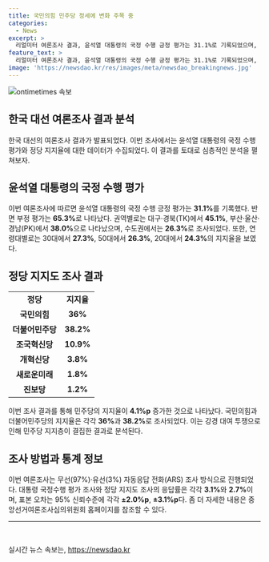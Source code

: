 ```yaml
---
title: 국민의힘 민주당 정세에 변화 주목 중
categories:
  - News
excerpt: >
  리얼미터 여론조사 결과, 윤석열 대통령의 국정 수행 긍정 평가는 31.1%로 기록되었으며, 더불어민주당은 4.1%p 상승한 것으로 조사됐다. 윤 대통령의 부정 평가는 65.3%로, 권역별로는 대구·경북에서 45.1%의 지지를 받았으며, 20대 지지율은 3.3%p 상승한 24.3%로 집계됐다. 정당 지지도 조사에 따르면 국민의힘은 36%, 민주당은 38.2%로 나타났으며, 조국혁신당은 10.9%로 조사됐다.
feature_text: >
  리얼미터 여론조사 결과, 윤석열 대통령의 국정 수행 긍정 평가는 31.1%로 기록되었으며, 더불어민주당은 4.1%p 상승한 것으로 조사됐다. 윤 대통령의 부정 평가는 65.3%로, 권역별로는 대구·경북에서 45.1%의 지지를 받았으며, 20대 지지율은 3.3%p 상승한 24.3%로 집계됐다. 정당 지지도 조사에 따르면 국민의힘은 36%, 민주당은 38.2%로 나타났으며, 조국혁신당은 10.9%로 조사됐다.
image: 'https://newsdao.kr/res/images/meta/newsdao_breakingnews.jpg'
---
```


<p><img src="https://newsdao.kr/res/images/meta/newsdao_breakingnews.jpg" alt="ontimetimes 속보" /></p>

<h2>한국 대선 여론조사 결과 분석</h2>

<p data-ke-size="size16">한국 대선의 여론조사 결과가 발표되었다. 이번 조사에서는 윤석열 대통령의 국정 수행 평가와 정당 지지율에 대한 데이터가 수집되었다. 이 결과를 토대로 심층적인 분석을 펼쳐보자.</p>

<h2 data-ke-size="size26">윤석열 대통령의 국정 수행 평가</h2>

<p>이번 여론조사에 따르면 윤석열 대통령의 국정 수행 긍정 평가는 <b>31.1%</b>를 기록했다. 반면 부정 평가는 <b>65.3%</b>로 나타났다. 권역별로는 대구·경북(TK)에서 <b>45.1%</b>, 부산·울산·경남(PK)에서 <b>38.0%</b>으로 나타났으며, 수도권에서는 <b>26.3%</b>로 조사되었다. 또한, 연령대별로는 30대에서 <b>27.3%</b>, 50대에서 <b>26.3%</b>, 20대에서 <b>24.3%</b>의 지지율을 보였다.</p>

<h2 data-ke-size="size26">정당 지지도 조사 결과</h2>

<table>
  <tr>
    <td style="text-align: center; height: 17px;"><b>정당</b></td>
    <td style="text-align: center; height: 17px;"><b>지지율</b></td>
  </tr>
  <tr>
    <td style="text-align: center; height: 17px;"><b>국민의힘</b></td>
    <td style="text-align: center; height: 17px;"><b>36%</b></td>
  </tr>
  <tr>
    <td style="text-align: center; height: 17px;"><b>더불어민주당</b></td>
    <td style="text-align: center; height: 17px;"><b>38.2%</b></td>
  </tr>
  <tr>
    <td style="text-align: center; height: 17px;"><b>조국혁신당</b></td>
    <td style="text-align: center; height: 17px;"><b>10.9%</b></td>
  </tr>
  <tr>
    <td style="text-align: center; height: 17px;"><b>개혁신당</b></td>
    <td style="text-align: center; height: 17px;"><b>3.8%</b></td>
  </tr>
  <tr>
    <td style="text-align: center; height: 17px;"><b>새로운미래</b></td>
    <td style="text-align: center; height: 17px;"><b>1.8%</b></td>
  </tr>
  <tr>
    <td style="text-align: center; height: 17px;"><b>진보당</b></td>
    <td style="text-align: center; height: 17px;"><b>1.2%</b></td>
  </tr>
</table>

<p>이번 조사 결과를 통해 민주당의 지지율이 <b>4.1%p</b> 증가한 것으로 나타났다. 국민의힘과 더불어민주당의 지지율은 각각 <b>36%</b>과 <b>38.2%</b>로 조사되었다. 이는 강경 대여 투쟁으로 인해 민주당 지지층이 결집한 결과로 분석된다.</p>

<h2 data-ke-size="size26">조사 방법과 통계 정보</h2>

<p>이번 여론조사는 무선(97%)·유선(3%) 자동응답 전화(ARS) 조사 방식으로 진행되었다. 대통령 국정수행 평가 조사와 정당 지지도 조사의 응답률은 각각 <b>3.1%</b>와 <b>2.7%</b>이며, 표본 오차는 95% 신뢰수준에 각각 <b>±2.0%p</b>, <b>±3.1%p</b>다. 좀 더 자세한 내용은 중앙선거여론조사심의위원회 홈페이지를 참조할 수 있다.</p>

<hr>

<p data-ke-size="size16">&#8203;</p>
실시간 뉴스 속보는, <a href="https://newsdao.kr" rel="dofollow">https://newsdao.kr</a>


